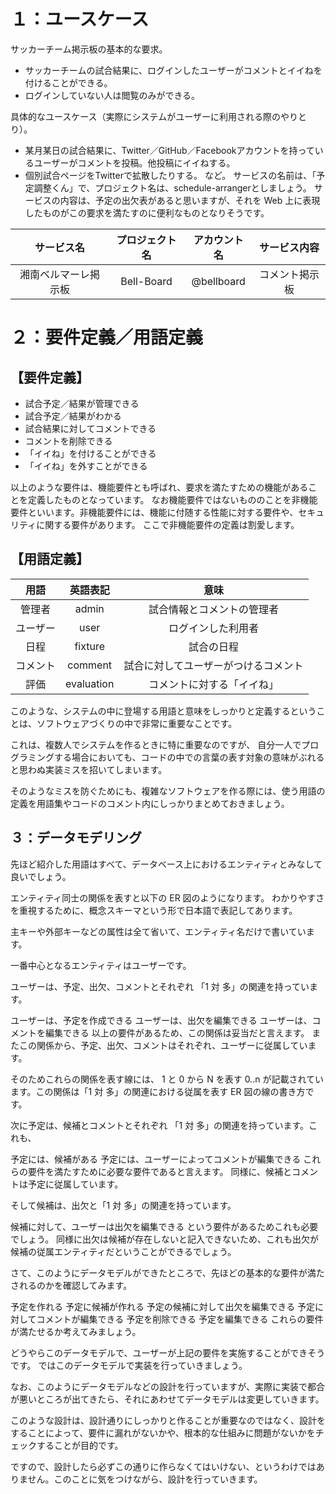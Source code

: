 # １：ユースケース

サッカーチーム掲示板の基本的な要求。
* サッカーチームの試合結果に、ログインしたユーザーがコメントとイイねを付けることができる。
* ログインしていない人は閲覧のみができる。

具体的なユースケース（実際にシステムがユーザーに利用される際のやりとり）。
* 某月某日の試合結果に、Twitter／GitHub／Facebookアカウントを持っているユーザーがコメントを投稿。他投稿にイイねする。
* 個別試合ページをTwitterで拡散したりする。
など。
サービスの名前は、「予定調整くん」で、プロジェクト名は、schedule-arrangerとしましょう。
サービスの内容は、予定の出欠表があると思いますが、それを Web 上に表現したものがこの要求を満たすのに便利なものとなりそうです。

|サービス名|プロジェクト名|アカウント名|サービス内容|
|:-:|:-:|:-:|:-:|
|湘南ベルマーレ掲示板|Bell-Board|@bellboard|コメント掲示板|

# ２：要件定義／用語定義

## 【要件定義】

* 試合予定／結果が管理できる
* 試合予定／結果がわかる
* 試合結果に対してコメントできる
* コメントを削除できる
* 「イイね」を付けることができる
* 「イイね」を外すことができる

以上のような要件は、機能要件とも呼ばれ、要求を満たすための機能があることを定義したものとなっています。
なお機能要件ではないもののことを非機能要件といいます。非機能要件には、機能に付随する性能に対する要件や、セキュリティに関する要件があります。
ここで非機能要件の定義は割愛します。

## 【用語定義】
|用語|英語表記|意味|
|:-:|:-:|:-:|
|管理者|admin|試合情報とコメントの管理者|
|ユーザー|user|ログインした利用者|
|日程|fixture|試合の日程|
|コメント|comment|試合に対してユーザーがつけるコメント|
|評価|evaluation|コメントに対する「イイね」|

このような、システムの中に登場する用語と意味をしっかりと定義するということは、ソフトウェアづくりの中で非常に重要なことです。

これは、複数人でシステムを作るときに特に重要なのですが、
自分一人でプログラミングする場合においても、コードの中での言葉の表す対象の意味がぶれると思わぬ実装ミスを招いてしまいます。

そのようなミスを防ぐためにも、複雑なソフトウェアを作る際には、使う用語の定義を用語集やコードのコメント内にしっかりまとめておきましょう。

## ３：データモデリング
先ほど紹介した用語はすべて、データベース上におけるエンティティとみなして良いでしょう。

エンティティ同士の関係を表すと以下の ER 図のようになります。
わかりやすさを重視するために、概念スキーマという形で日本語で表記してあります。



主キーや外部キーなどの属性は全て省いて、エンティティ名だけで書いています。

一番中心となるエンティティはユーザーです。

ユーザーは、予定、出欠、コメントとそれぞれ 「1 対 多」の関連を持っています。

ユーザーは、予定を作成できる
ユーザーは、出欠を編集できる
ユーザーは、コメントを編集できる
以上の要件があるため、この関係は妥当だと言えます。
またこの関係から、予定、出欠、コメントはそれぞれ、ユーザーに従属しています。

そのためこれらの関係を表す線には、 1 と 0 から N を表す 0..n が記載されています。この関係は「1 対 多」の関連における従属を表す ER 図の線の書き方です。

次に予定は、候補とコメントとそれぞれ 「1 対 多」の関連を持っています。これも、

予定には、候補がある
予定には、ユーザーによってコメントが編集できる
これらの要件を満たすために必要な要件であると言えます。
同様に、候補とコメントは予定に従属しています。

そして候補は、出欠と「1 対 多」の関連を持っています。

候補に対して、ユーザーは出欠を編集できる
という要件があるためこれも必要でしょう。
同様に出欠は候補が存在しないと記入できないため、これも出欠が候補の従属エンティティだということができるでしょう。

さて、このようにデータモデルができたところで、先ほどの基本的な要件が満たされるのかを確認してみます。

予定を作れる
予定に候補が作れる
予定の候補に対して出欠を編集できる
予定に対してコメントが編集できる
予定を削除できる
予定を編集できる
これらの要件が満たせるか考えてみましょう。

どうやらこのデータモデルで、ユーザーが上記の要件を実施することができそうです。
ではこのデータモデルで実装を行っていきましょう。

なお、このようにデータモデルなどの設計を行っていますが、実際に実装で都合が悪いところが出てきたら、それにあわせてデータモデルは変更していきます。

このような設計は、設計通りにしっかりと作ることが重要なのではなく、設計をすることによって、要件に漏れがないかや、根本的な仕組みに問題がないかをチェックすることが目的です。

ですので、設計したら必ずこの通りに作らなくてはいけない、というわけではありません。このことに気をつけながら、設計を行っていきます。